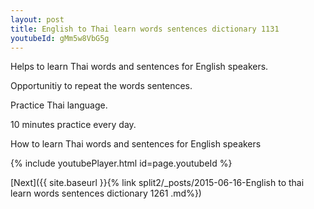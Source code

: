 ```yaml
---
layout: post
title: English to Thai learn words sentences dictionary 1131 
youtubeId: gMm5w8VbG5g
---
```

 
 
Helps to learn Thai words and sentences for English speakers.

Opportunitiy to repeat the words sentences. 

Practice Thai language. 
 
10 minutes practice every day. 
 
How to learn Thai words and sentences for English speakers 
 
{% include youtubePlayer.html id=page.youtubeId %}
 
 
[Next]({{ site.baseurl }}{% link  split2/_posts/2015-06-16-English to thai learn words sentences dictionary 1261 .md%})
 
